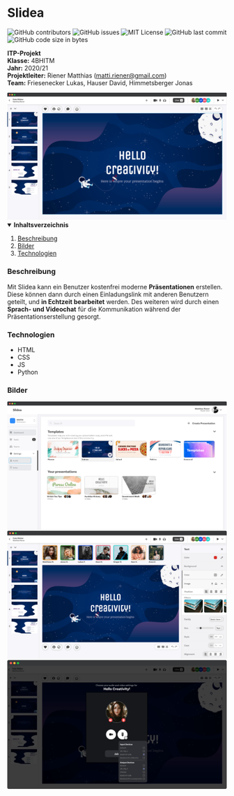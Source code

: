 # Slidea


![GitHub contributors](https://img.shields.io/github/contributors/matthiasriener/slidea?style=for-the-badge)
![GitHub issues](https://img.shields.io/github/issues/matthiasriener/slidea?color=yellow&style=for-the-badge)
![MIT License](https://img.shields.io/github/license/othneildrew/Best-README-Template.svg?color=yellow&style=for-the-badge)
![GitHub last commit](https://img.shields.io/github/last-commit/matthiasriener/slidea?color=yellow&style=for-the-badge)
![GitHub code size in bytes](https://img.shields.io/github/languages/code-size/matthiasriener/slidea?color=yellow&style=for-the-badge)

**ITP-Projekt**<br>
**Klasse:** 4BHITM<br>
**Jahr:** 2020/21<br>
**Projektleiter:** Riener Matthias (matti.riener@gmail.com)<br>
**Team:** Friesenecker Lukas, Hauser David, Himmetsberger Jonas<br>

<img src="documentation/readme_src/img_title.png">

<details open="open">
  <summary><b>Inhaltsverzeichnis</b></summary>
  <ol>
    <li><a href="#Beschreibung">Beschreibung</a></li>
    <li><a href="#Bilder">Bilder</a></li>
    <li><a href="#Technologien">Technologien</a></li>
  </ol>
</details>

### Beschreibung
Mit Slidea kann ein Benutzer kostenfrei moderne **Präsentationen** erstellen. Diese können dann durch
einen Einladungslink mit anderen Benutzern geteilt, und **in Echtzeit bearbeitet** werden. Des weiteren
wird durch einen **Sprach- und Videochat** für die Kommunikation während der Präsentationserstellung
gesorgt.

### Technologien
* HTML
* CSS
* JS
* Python


### Bilder
<img src="documentation/readme_src/img_time_management.png">
<img src="documentation/readme_src/img_webview_editor.png">
<img src="documentation/readme_src/img_incoming_call.png">
